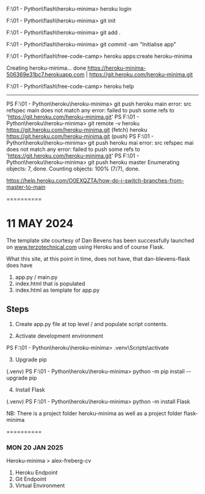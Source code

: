 F:\01 - Python\flash\heroku-minima> heroku login

F:\01 - Python\flash\heroku-minima> git init 

F:\01 - Python\flash\heroku-minima> git add .

F:\01 - Python\flash\heroku-minima> git commit -am "Initialise app"

F:\01 - Python\flash\free-code-camp> heroku apps:create heroku-minima

Creating heroku-minima... done
https://heroku-minima-506369e31bc7.herokuapp.com | https://git.heroku.com/heroku-minima.git

F:\01 - Python\flash\free-code-camp> heroku help

----------

PS F:\01 - Python\heroku\heroku-minima> git push heroku main
error: src refspec main does not match any
error: failed to push some refs to 'https://git.heroku.com/heroku-minima.git'
PS F:\01 - Python\heroku\heroku-minima> git remote -v
heroku  https://git.heroku.com/heroku-minima.git (fetch)
heroku  https://git.heroku.com/heroku-minima.git (push)
PS F:\01 - Python\heroku\heroku-minima> git push heroku mai 
error: src refspec mai does not match any
error: failed to push some refs to 'https://git.heroku.com/heroku-minima.git'
PS F:\01 - Python\heroku\heroku-minima> git push heroku master
Enumerating objects: 7, done.
Counting objects: 100% (7/7), done.

https://help.heroku.com/O0EXQZTA/how-do-i-switch-branches-from-master-to-main

==========

# 11 MAY 2024

The template site courtesy of Dan Bevens has been successfully launched on www.terzotechnical.com
using Heroku and of course Flask. 

What this site, at this point in time, does not have, that dan-blevens-flask does have

1. app.py / main.py
2. index.html that is populated
3. index.html as template for app.py

## Steps

1. Create app.py file at top level / and populate script contents.

2. Activate development environment

PS F:\01 - Python\heroku\heroku-minima> .venv\Scripts\activate

3. Upgrade pip

(.venv) PS F:\01 - Python\heroku\heroku-minima> python -m pip install --upgrade pip

4. Install Flask

(.venv) PS F:\01 - Python\heroku\heroku-minima> python -m install Flask

NB: There is a project folder heroku-minima as well as a project folder flask-minima

==========

### MON 20 JAN 2025

Heroku-minima > alex-freberg-cv

1. Heroku Endpoint
2. Git Endpoint
3. Virtual Environment

